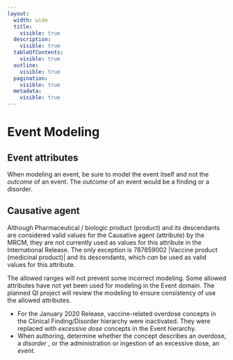 ```yaml
---
layout:
  width: wide
  title:
    visible: true
  description:
    visible: true
  tableOfContents:
    visible: true
  outline:
    visible: true
  pagination:
    visible: true
  metadata:
    visible: true
---
```


# Event Modeling

## Event attributes

When modeling an event, be sure to model the event itself and not the _outcome_ of an event. The _outcome_ of an event would be a finding or a disorder.

## Causative agent

Although Pharmaceutical / biologic product (product) and its descendants are considered valid values for the Causative agent (attribute) by the MRCM, they are not currently used as values for this attribute in the International Release. The only exception is 787859002 |Vaccine product (medicinal product)| and its descendants, which _can_ be used as valid values for this attribute.

The allowed ranges will not prevent some incorrect modeling. Some allowed attributes have not yet been used for modeling in the Event domain. The planned QI project will review the modeling to ensure consistency of use the allowed attributes.

  * For the January 2020 Release, vaccine-related overdose concepts in the Clinical Finding/Disorder hierarchy were inactivated. They were replaced with  _excessive dose_ concepts in the Event hierarchy.
  * When authoring, determine whether the concept describes an overdose, a  _disorder_ , or the administration or ingestion of an excessive dose, an  _event_.

